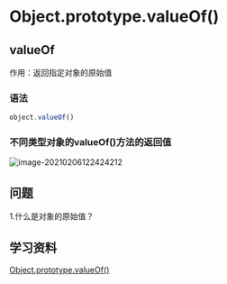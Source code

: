 # Object.prototype.valueOf()

## valueOf

作用：返回指定对象的原始值

### 语法

```js
object.valueOf()
```

### 不同类型对象的valueOf()方法的返回值

![image-20210206122424212](C:\Users\admin\AppData\Roaming\Typora\typora-user-images\image-20210206122424212.png)

## 问题

1.什么是对象的原始值？

## 学习资料

[Object.prototype.valueOf()](https://developer.mozilla.org/zh-CN/docs/Web/JavaScript/Reference/Global_Objects/Object/valueOf)